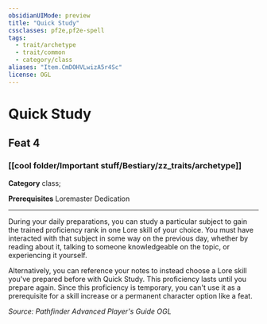 ```yaml
---
obsidianUIMode: preview
title: "Quick Study"
cssclasses: pf2e,pf2e-spell
tags:
  - trait/archetype
  - trait/common
  - category/class
aliases: "Item.CmDOHVLwizA5r4Sc"
license: OGL
---
```

# Quick Study
## Feat 4
### [[cool folder/Important stuff/Bestiary/zz_traits/archetype]]

**Category** class; 



**Prerequisites** Loremaster Dedication
* * *
During your daily preparations, you can study a particular subject to gain the trained proficiency rank in one Lore skill of your choice. You must have interacted with that subject in some way on the previous day, whether by reading about it, talking to someone knowledgeable on the topic, or experiencing it yourself.

Alternatively, you can reference your notes to instead choose a Lore skill you've prepared before with Quick Study. This proficiency lasts until you prepare again. Since this proficiency is temporary, you can't use it as a prerequisite for a skill increase or a permanent character option like a feat.

*Source: Pathfinder Advanced Player's Guide*
*OGL*